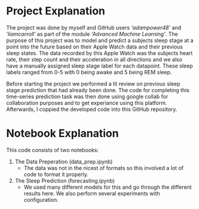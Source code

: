 # Project Explanation
The project was done by myself and GitHub users *'adampower48'* and *'liamcarroll'* as part of the module *'Advanced Machine Learning'*. The purpose of this project was to model and predict a subjects sleep stage at a point into the future based on their Apple Watch data and their previous sleep states. The data recorded by this Apple Watch was the subjects heart rate, their step count and their acceleration in all directions and we also have a manually assigned sleep stage label for each datapoint. These sleep labels ranged from 0-5 with 0 being awake and 5 being REM sleep.

Before starting the project we performed a lit review on previous sleep stage prediction that had already been done.
The code for completing this time-series prediction task was then done using google collab for collaboration purposes and to get experiance using this platform. Afterwards, I coppied the developed code into this GitHub repository.

# Notebook Explanation
This code consists of two notebooks:

1. The Data Preperation (data_prep.ipynb)
   - The data was not in the nicest of formats so this involved a lot of code to format it properly.
2. The Sleep Prediction (forecasting.ipynb)
   - We used many different models for this and go through the different results here. We also perform several experiments with configuration.

